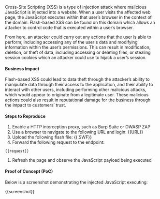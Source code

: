 Cross-Site Scripting (XSS) is a type of injection attack where malicious JavaScript is injected into a website. When a user visits the affected web page, the JavaScript executes within that user’s browser in the context of the domain. Flash-based XSS can be found on this domain which allows an attacker to control code that is executed within a user’s browser.

From here, an attacker could carry out any actions that the user is able to perform, including accessing any of the user's data and modifying information within the user’s permissions. This can result in modification, deletion, or theft of data, including accessing or deleting files, or stealing session cookies which an attacker could use to hijack a user’s session.
  
#### Business Impact

Flash-based XSS could lead to data theft through the attacker’s ability to manipulate data through their access to the application, and their ability to interact with other users, including performing other malicious attacks, which would appear to originate from a legitimate user. These malicious actions could also result in reputational damage for the business through the impact to customers’ trust.

#### Steps to Reproduce

1. Enable a HTTP interception proxy, such as Burp Suite or OWASP ZAP
1. Use a browser to navigate to the following URL and login: {{URL}}
1. Upload the following flash file: {{.SWF}}
1. Forward the following request to the endpoint:

```HTTP
{{request}}
```

1. Refresh the page and observe the JavaScript payload being executed

#### Proof of Concept (PoC)

Below is a screenshot demonstrating the injected JavaScript executing:

{{screenshot}}
